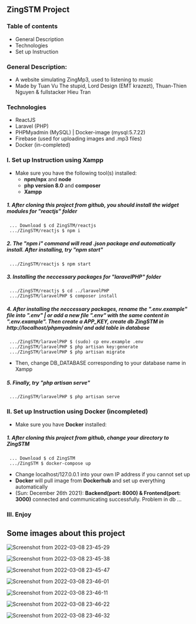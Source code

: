 ## ZingSTM Project 

### Table of contents
* General Description
* Technologies 
* Set up Instruction

### General Description: 
* A website simulating ZingMp3, used to listening to music
* Made by Tuan Vu The stupid, Lord Design (EMT krazezt), Thuan-Thien Nguyen & fullstacker Hieu Tran

### Technologies 
* ReactJS 
* Laravel (PHP)
* PHPMyadmin (MySQL) | Docker-image (mysql:5.7.22) 
* Firebase (used for uploading images and .mp3 files)
* Docker (in-completed)

### I. Set up Instruction using Xampp 
* Make sure you have the following tool(s) installed: 
  * **npm/npx** and **node**
  * **php version 8.0** and **composer** 
  * **Xampp**
  
##### 1. After cloning this project from github, you should install the widget modules for "reactjs" folder 
```
 ... Download $ cd ZingSTM/reactjs
 .../ZingSTM/reactjs $ npm i
```

##### 2. The "npm i" command will read .json package and automatically install. After installing, try "npm start"
```
 .../ZingSTM/reactjs $ npm start 
```

##### 3. Installing the neccessary packages for "laravelPHP" folder
```
 .../ZingSTM/reactjs $ cd ../laravelPHP
 .../ZingSTM/laravelPHP $ composer install
```

##### 4. After installing the neccessary packages, rename the ".env.example" file into ".env" | or add a new file ".env" with the same content in ".env.example". Then create a APP_KEY, create db ZingSTM in http://localhost/phpmyadmin/ and add table in database
```
 .../ZingSTM/laravelPHP $ (sudo) cp env.example .env
 .../ZingSTM/laravelPHP $ php artisan key:generate
 .../ZingSTM/laravelPHP $ php artisan migrate
```
* Then, change DB_DATABASE corresponding to your database name in Xampp

##### 5. Finally, try "php artisan serve" 
```
 .../ZingSTM/laravelPHP $ php artisan serve
```

### II. Set up Instruction using Docker (incompleted)
* Make sure you have **Docker** installed: 
##### 1. After cloning this project from github, change your directory to ZingSTM
```
 ... Download $ cd ZingSTM
 .../ZingSTM $ docker-compose up
```
* Change localhost/127.0.0.1 into your own IP address if you cannot set up
* **Docker** will pull image from **Dockerhub** and set up everything automatically
* (Sun: December 26th 2021): **Backend(port: 8000) & Frontend(port: 3000)** connected and communicating successfully. Problem in db ...

### III. Enjoy

## Some images about this project

<p align="center">

![Screenshot from 2022-03-08 23-45-29](https://user-images.githubusercontent.com/53205251/157286497-dcfd48d0-96c6-497e-b572-510511fa79bb.png)

![Screenshot from 2022-03-08 23-45-38](https://user-images.githubusercontent.com/53205251/157286513-09c54d68-6679-4bf6-91da-4ada09c09aa7.png)

![Screenshot from 2022-03-08 23-45-47](https://user-images.githubusercontent.com/53205251/157286547-35d082f1-71dd-48f3-a4bb-dab20f10d20b.png)

![Screenshot from 2022-03-08 23-46-01](https://user-images.githubusercontent.com/53205251/157286568-3a1dd1e8-9159-4264-ad3b-8999a41e54cc.png)

![Screenshot from 2022-03-08 23-46-11](https://user-images.githubusercontent.com/53205251/157286647-d189f720-af8a-40a8-a500-281196a0e69e.png)

![Screenshot from 2022-03-08 23-46-22](https://user-images.githubusercontent.com/53205251/157286671-f74c52fe-c9c6-4cd6-a401-20be7488defb.png)

![Screenshot from 2022-03-08 23-46-32](https://user-images.githubusercontent.com/53205251/157286710-e945934e-bd14-40cd-8443-c4ca5f909e50.png)

 </p>



